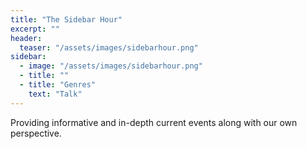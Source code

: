 ```yaml
---
title: "The Sidebar Hour"
excerpt: ""
header:
  teaser: "/assets/images/sidebarhour.png"
sidebar:
  - image: "/assets/images/sidebarhour.png"
  - title: ""
  - title: "Genres"
    text: "Talk"
---
```


Providing informative and in-depth current events along with our own perspective.
